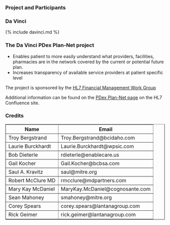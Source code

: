 ### Project and Participants

### Da Vinci
{% include davinci.md %}

### The Da Vinci PDex Plan-Net project

* Enables patient to more easily understand what providers, facilities, pharmacies are in the network covered by the current or potential future plan. 
* Increases transparency of available service providers at patient specific level

The project is sponsored by the [HL7 Financial Management Work Group](https://confluence.hl7.org/display/FM)

Additional information can be found on the [PDex Plan-Net page](https://confluence.hl7.org/pages/viewpage.action?pageId=116462616) on the HL7 Confluence site.

### Credits

<table border="1" style="width:100%">
  <tr>
    <th>Name</th>
    <th>Email</th>
  </tr>

 <tr>
  <td>Troy Bergstrand</td>
  <td>Troy.Bergstrand@bcidaho.com</td>
  </tr>
  <tr>
  <td>Laurie Burckhardt</td>
  <td>Laurie.Burckhardt@wpsic.com</td>
  </tr>
   <tr>
   <td>Bob Dieterle </td>
  <td>rdieterle@enablecare.us</td>
  </tr>    
  <tr>
  <td>Gail Kocher</td>
  <td>Gail.Kocher@bcbsa.com</td>
  </tr>
  <tr>
  <td>Saul A. Kravitz</td>
  <td>saul@mitre.org</td>
  </tr>
    <tr>
  <td>Robert McClure MD </td>
  <td>rmcclure@mdpartners.com</td>
  </tr>
<tr>
  <td>Mary Kay McDaniel </td>
  <td>MaryKay.McDaniel@cognosante.com</td>
  </tr>
<tr>
  <td>Sean Mahoney </td>
  <td>smahoney@mitre.org</td>
  </tr>
<tr>
  <td>Corey Spears</td>
  <td>corey.spears@lantanagroup.com</td>
</tr>
<tr>
  <td>Rick Geimer</td>
  <td>rick.geimer@lantanagroup.com</td>
</tr>

</table>

